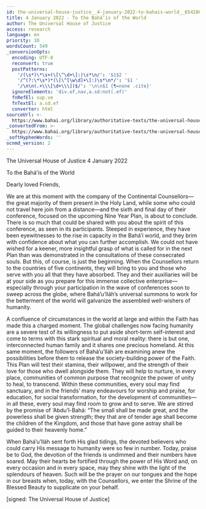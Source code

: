 ```yaml
---
id: the-universal-house-justice__4-january-2022-to-bahais-world__654286271__en
title: 4 January 2022 - To the Bahá’ís of the World
author: The Universal House of Justice
access: research
language: en
priority: 10
wordsCount: 549
_conversionOpts:
  encoding: UTF-8
  reconvert: true
  postPatterns:
    '/(\s*)\*\s+(\[\^\d+\]:)\s*\n/': '$1$2 '
    '/^(?:\*\s*)*(\[\^[\w\d]+\]:)\s*\n*/': '$1 '
    '/\n\n(.+\\\[\d+\\\])$/': '\n\n$1 {¶=none .cite}'
  ignoreElements: 'div.of,nav,a.sd:not(.ef)'
  fnRefEl: sup.ve
  fnTextEl: a.sd.ef
  converter: html
sourceUrl: >-
  https://www.bahai.org/library/authoritative-texts/the-universal-house-of-justice/messages/20220104_001/20220104_001.xhtml
_convertedFrom: >-
  https://www.bahai.org/library/authoritative-texts/the-universal-house-of-justice/messages/20220104_001/20220104_001.xhtml
_softHyphenWords: ''
ocnmd_version: 2
---
```

The Universal House of Justice
4 January 2022

To the Bahá’ís of the World

Dearly loved Friends,

We are at this moment with the company of the Continental Counsellors—the great majority of them present in the Holy Land, while some who could not travel here join from a distance—and the sixth and final day of their conference, focused on the upcoming Nine Year Plan, is about to conclude. There is so much that could be shared with you about the spirit of this conference, as seen in its participants. Steeped in experience, they have been eyewitnesses to the rise in capacity in the Bahá’í world, and they brim with confidence about what you can further accomplish. We could not have wished for a keener, more insightful grasp of what is called for in the next Plan than was demonstrated in the consultations of these consecrated souls. But this, of course, is just the beginning. When the Counsellors return to the countries of five continents, they will bring to you and those who serve with you all that they have absorbed. They and their auxiliaries will be at your side as you prepare for this immense collective enterprise—especially through your participation in the wave of conferences soon to sweep across the globe, where Bahá’u’lláh’s universal summons to work for the betterment of the world will galvanize the assembled well-wishers of humanity.

A confluence of circumstances in the world at large and within the Faith has made this a charged moment. The global challenges now facing humanity are a severe test of its willingness to put aside short-term self-interest and come to terms with this stark spiritual and moral reality: there is but one, interconnected human family and it shares one precious homeland. At this same moment, the followers of Bahá’u’lláh are examining anew the possibilities before them to release the society-building power of the Faith. This Plan will test their stamina, their willpower, and the strength of their love for those who dwell alongside them. They will help to nurture, in every place, communities of common purpose that recognize the power of unity to heal, to transcend. Within these communities, every soul may find sanctuary, and in the friends’ many endeavours for worship and praise, for education, for social transformation, for the development of communities—in all these, every soul may find room to grow and to serve. We are stirred by the promise of ‘Abdu’l-Bahá: “The small shall be made great, and the powerless shall be given strength; they that are of tender age shall become the children of the Kingdom, and those that have gone astray shall be guided to their heavenly home.”

When Bahá’u’lláh sent forth His glad tidings, the devoted believers who could carry His message to humanity were so few in number. Today, praise be to God, the devotion of the friends is undimmed and their numbers have soared. May their hearts be fortified through the power of His Word and, on every occasion and in every space, may they shine with the light of the splendours of heaven. Such will be the prayer on our tongues and the hope in our breasts when, today, with the Counsellors, we enter the Shrine of the Blessed Beauty to supplicate on your behalf.

\[signed: The Universal House of Justice\]
